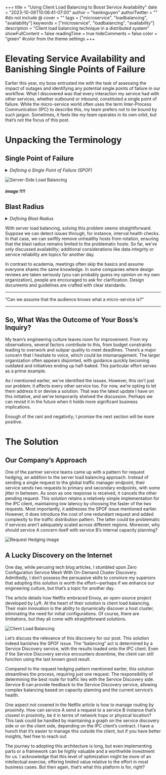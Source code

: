 +++
title = "Using Client Load Balancing to Boost Service Availability"
date = "2023-10-09T10:06:41-07:00"
author = "hanknguyen"
authorTwitter = "" #do not include @
cover = ""
tags = ["microservice", "loadbalancing", "availability"]
keywords = ["microservice", "loadbalancing", "availability"]
description = "Client load balancing technique in a distributed system"
showFullContent = false
readingTime = true
hideComments = false
color = "green" #color from the theme settings
+++


# Elevating Service Availability and Banishing Single Points of Failure
Earlier this year, my boss entrusted me with the task of assessing the impact of outages and identifying any potential single points of failure in our workflow. What I discovered was that every interaction my service had with other services, whether outbound or inbound, constituted a single point of failure. While the micro-service world often uses the term Inter-Process Communication (IPC) to describe this, my team prefers not to be bound by such jargon. Sometimes, it feels like my team operates in its own orbit, but that’s not the focus of this post.

# Unpacking the Terminology
## Single Point of Failure
<details>
<summary><i>Defining a Single Point of Failure (SPOF)</i></summary>
That’s the definition from ChatGPT. Our interpretation is more laid-back. To us, a SPOF is any element whose failure disrupts the scenario at hand. In simpler terms, there’s no backup plan for the SPOF. When it comes to IPC, our common approach involves placing a load balancer in front of a server cluster. Our service directs requests to this load balancer, which, in our case, is an Azure Traffic Manager when interacting with other services. The same applies to other services calling our own. In this setup, if a single server host falters, the load balancer removes it from rotation. For stateless services, this mechanism works seamlessly. However, for stateful services, concerns arise about persisting and retrieving session data. Let’s set this topic aside for now. With our pattern, the server isn’t the SPOF, but the load balancer itself is. If the load balancer fails, the entire cluster becomes unreachable, with no failover, and the scenario is disrupted.

This situation is somewhat inevitable with server load balancing. From the client’s perspective, it entrusts the balancing task to another service—the load balancer.
</details>

![Server-Side Load Balancing ](/imgs/20231013170530.png)
#####  image !!!!

## Blast Radius

<details>
<summary><i>Defining Blast Radius</i></summary>
Again, this might be the formal definition, but for us, it’s all about understanding the impact of an outage. For example, if a service goes down, we want to know how many other services or regions would be affected. Since our service operates globally, containing the impact within a specific region if our partner service faces an issue is crucial.
</details>

With server load balancing, solving this problem seems straightforward. Suppose we can detect issues through, for instance, interval health checks. In that case, we can swiftly remove unhealthy hosts from rotation, ensuring that the blast radius remains limited to the problematic hosts. So far, we’ve only discussed availability; additional considerations like data integrity or service reliability are topics for another day.

In contrast to academia, meetings often skip the basics and assume everyone shares the same knowledge. In some companies where design reviews are taken seriously (you can probably guess my opinion on my own organization), people are encouraged to ask for clarification. Design documents and guidelines are crafted with clear standards.

---
“Can we assume that the audience knows what a micro-service is?”

---

## So, What Was the Outcome of Your Boss’s Inquiry?
My team’s engineering culture leaves room for improvement. From my observations, several factors contribute to this, from budget constraints leading to overwork and subpar quality to meet deadlines. There’s a major concern that I hesitate to voice, which could be mismanagement. The larger organization often appears disjointed, with guidance quickly becoming outdated and initiatives ending up half-baked. This particular effort serves as a prime example.

As I mentioned earlier, we’ve identified the issues. However, this isn’t just our problem; it affects every other service too. For now, we’re opting to let them address it or devise a solution. That was the latest update I have on this initiative, and we’ve temporarily shelved the discussion. Perhaps we can revisit it in the future when it holds more significant business implications.

Enough of the rant and negativity; I promise the next section will be more positive.

# The Solution

## Our Company’s Approach

One of the partner service teams came up with a pattern for request hedging, an addition to the server load balancing approach. Instead of sending a single request to the global traffic manager endpoint, their service sends two requests to primary and secondary endpoints, with some jitter in between. As soon as one response is received, it cancels the other pending request. This solution retains a relatively simple implementation for the IPC client, maintaining low latency by choosing the faster of the two requests. Most importantly, it addresses the SPOF issue mentioned earlier. However, it does introduce the cost of one redundant request and added complexity to the traffic distribution pattern. The latter could be problematic if services aren’t adequately scaled across different regions. Moreover, why should service A concern itself with service B’s internal capacity planning?

![Request Hedging image](/imgs/20231013171459.png)

## A Lucky Discovery on the Internet
One day, while perusing tech blog articles, I stumbled upon Zero Configuration Service Mesh With On-Demand Cluster Discovery. Admittedly, I don’t possess the persuasive skills to convince my superiors that adopting this solution is worth the effort—perhaps if we enhance our engineering culture, but that’s a topic for another day.

The article details how Netflix embraced Envoy, an open-source project developed by Lyft. At the heart of their solution is client load balancing. Their main innovation is the ability to dynamically discover a host cluster, eliminating the need for initial configurations. Of course, there are limitations, but they all come with straightforward solutions.

![Client Load Balancing](/imgs/20231016153620.png)

Let’s discuss the relevance of this discovery for our post. This solution indeed banishes the SPOF issue. The “balancing” act is determined by a Service Discovery service, with the results loaded onto the IPC client. Even if the Service Discovery service encounters downtime, the client can still function using the last known good result.

Compared to the request hedging pattern mentioned earlier, this solution streamlines the process, requiring just one request. The responsibility of determining the best route for traffic lies with the Service Discovery side. Service B can provide feedback to the Service Discovery service, allowing complex balancing based on capacity planning and the current service’s health.

One aspect not covered in the Netflix article is how to manage routing by proximity. How can service A send a request to a service B instance that’s closest in proximity, be it in terms of network hops or physical location? This task could be handled by maintaining a graph on the service discovery side or on the client side, depending on the IPC client’s contract. I have a hunch that it’s easier to manage this outside the client, but if you have better insights, feel free to reach out.

The journey to adopting this architecture is long, but even implementing parts or a framework can be highly valuable and a worthwhile investment for us. I acknowledge that this level of optimization might be more of an intellectual exercise, offering limited value relative to the effort in most business cases. But then again, that’s what this platform is for, right?

